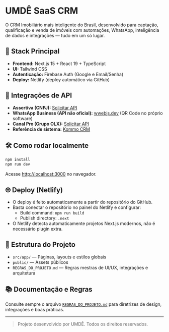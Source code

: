 # UMDÊ SaaS CRM

O CRM Imobiliário mais inteligente do Brasil, desenvolvido para captação, qualificação e venda de imóveis com automações, WhatsApp, inteligência de dados e integrações — tudo em um só lugar.

## 🚀 Stack Principal
- **Frontend:** Next.js 15 + React 19 + TypeScript
- **UI:** Tailwind CSS
- **Autenticação:** Firebase Auth (Google e Email/Senha)
- **Deploy:** Netlify (deploy automático via GitHub)

## 🔗 Integrações de API
- **Assertiva (CNPJ):** [Solicitar API](https://assertivasolucoes.com.br/servicos/api/)
- **WhatsApp Business (API não oficial):** [wwebjs.dev](https://wwebjs.dev/) (QR Code no próprio software)
- **Canal Pro (Grupo OLX):** [Solicitar API](https://developers.grupozap.com/)
- **Referência de sistema:** [Kommo CRM](https://www.kommo.com/pt-br/)

## 🛠️ Como rodar localmente

```bash
npm install
npm run dev
```
Acesse [http://localhost:3000](http://localhost:3000) no navegador.

## 🌐 Deploy (Netlify)
- O deploy é feito automaticamente a partir do repositório do GitHub.
- Basta conectar o repositório no painel do Netlify e configurar:
  - Build command: `npm run build`
  - Publish directory: `.next`
- O Netlify detecta automaticamente projetos Next.js modernos, não é necessário plugin extra.

## 📁 Estrutura do Projeto
- `src/app/` — Páginas, layouts e estilos globais
- `public/` — Assets públicos
- `REGRAS_DO_PROJETO.md` — Regras mestras de UI/UX, integrações e arquitetura

## 📚 Documentação e Regras
Consulte sempre o arquivo [`REGRAS_DO_PROJETO.md`](./REGRAS_DO_PROJETO.md) para diretrizes de design, integrações e boas práticas.

---

> Projeto desenvolvido por UMDÊ. Todos os direitos reservados. 